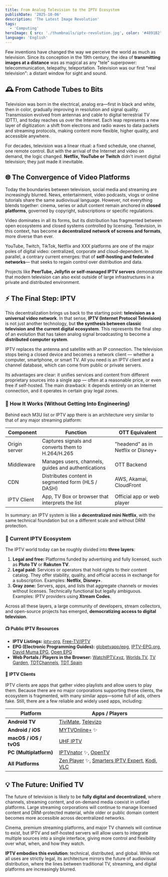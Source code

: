 ```yaml
---
title: From Analog Television to the IPTV Ecosystem
publishDate: '2025-10-06'
description: 'The Latest Image Revolution'
tags:
  - 'Computing'
heroImage: { src: './thumbnails/iptv-revolution.jpg', color: '#4891B2' }
language: 'English'
---
```


Few inventions have changed the way we perceive the world as much as television. Since its conception in the 19th century, the idea of **transmitting images at a distance** was as magical as any "tele" superpower: telecommunication, telepathy, teleportation. Television was our first "real television": a distant window for sight and sound.

## 🕰️ From Cathode Tubes to Bits

Television was born in the electrical, analog era—first in black and white, then in color, gradually improving in resolution and signal quality. Transmission evolved from antennas and cable to digital terrestrial TV (DTT), and today reaches us over the Internet. Each leap represents a new layer of digitization: a shift from electrons and radio waves to data packets and streaming protocols, making content more flexible, higher quality, and accessible anywhere.

For decades, television was a linear ritual: a fixed schedule, one channel, one remote control. But with the arrival of the Internet and video on demand, the logic changed. **Netflix, YouTube or Twitch** didn't invent digital television; they just made it inevitable.

## 🌐 The Convergence of Video Platforms

Today the boundaries between television, social media and streaming are increasingly blurred. News, entertainment, video podcasts, vlogs or online tutorials share the same audiovisual language. However, not everything blends together: cinema, series or adult content remain anchored in **closed platforms**, governed by copyright, subscriptions or specific regulations.

Video dominates in all its forms, but its distribution has fragmented between open ecosystems and closed systems controlled by licensing. Television, in this context, has become **a decentralized network of screens and formats**, more diverse than ever.

YouTube, Twitch, TikTok, Netflix and XXX platforms are one of the major poles of digital video: centralized, corporate and cloud-dependent. In parallel, a contrary current emerges: that of **self-hosting and federated networks**— that seeks to regain control over distribution and data.

Projects like **PeerTube, Jellyfin or self-managed IPTV servers** demonstrate that modern television can also exist outside of large infrastructures in a private and distributed environment.

## ⚡ The Final Step: IPTV

This decentralization brings us back to the starting point: **television as a universal video network**. In that sense, **IPTV (Internet Protocol Television)** is not just another technology, but **the synthesis between classic television and the current digital ecosystem**. This represents the final step of an evolution that has taken analog signal broadcasting to become a **distributed computer system**.

IPTV replaces the antenna and satellite with an IP connection. The television stops being a closed device and becomes a network client — whether a computer, smartphone, or smart TV. All you need is an IPTV client and a channel database, which can come from public or private servers.

Its advantages are clear: it unifies services and content from different proprietary sources into a single app — often at a reasonable price, or even free if self-hosted.
The main drawback: it depends entirely on an Internet connection, and it operates in certain gray legal zones.

### 🧩 How It Works (Without Getting Into Engineering)

Behind each M3U list or IPTV app there is an architecture very similar to that of any major streaming platform:

| Component          | Function                                                 | OTT Equivalent                      |
| ------------------ | -------------------------------------------------------- | ----------------------------------- |
| Origin server      | Captures signals and converts them to H.264/H.265        | "headend" as in Netflix or Disney+  |
| Middleware         | Manages users, channels, guides and authentications      | OTT Backend                         |
| CDN                | Distributes content in segmented form (HLS / DASH)       | AWS, Akamai, CloudFront             |
| IPTV Client        | App, TV Box or browser that interprets the list          | Official app or web player          |

In summary: an IPTV system is like a **decentralized mini Netflix**, with the same technical foundation but on a different scale and without DRM protection.

### 🧭 Current IPTV Ecosystem

The IPTV world today can be roughly divided into **three layers**:

1. **Legal and free:** Platforms funded by advertising and fully licensed, such as **Pluto TV** or **Rakuten TV**.
2. **Legal paid:** Services or operators that hold rights to their content catalog. They offer stability, quality, and official access in exchange for a subscription. Examples: **Netflix**, **Disney+**.
3. **Gray zone:** Servers, apps, and lists that aggregate channels or movies without licenses. Technically functional but legally ambiguous. Examples: IPTV providers using **Xtream Codes**.

Across all these layers, a large community of developers, stream collectors, and open-source projects has emerged, **democratizing access to digital television**.

#### 📺 Public IPTV Resources

- **IPTV Listings:** [iptv-org](https://iptv-org.github.io/), [Free-TV/IPTV](https://github.com/Free-TV/IPTV)
- **EPG (Electronic Programming Guides):** [globetvapp/epg](https://github.com/globetvapp/epg), [IPTV-EPG.org](https://iptv-epg.org/), [David Muma EPG](https://davidmuma.github.io/EPG/), [Open EPG](https://www.open-epg.com/app/index.php)
- **Web Portals / Players in the Browser:** [WatchIPTV.xyz](https://watchiptv.xyz), [Worlds TV](https://worldstvmobile.com/category/sports), [TV Garden](https://tv.garden/), [TDTChannels](https://www.tdtchannels.com/), [TDT Spain](https://play.google.com/store/apps/details?id=com.tv.tdtspain)

#### 📱 IPTV Clients

IPTV clients are apps that gather video playlists and allow users to play them. Because there are no major corporations supporting these clients, the ecosystem is fragmented, with many similar apps—some full of ads, others fake. Still, there are a few reliable and widely used apps, including:

| Platform               | Apps / Players                                                                                                                                                       |
| ---------------------- | -------------------------------------------------------------------------------------------------------------------------------------------------------------------- |
| **Android TV**         | [TiviMate](https://tivimate.com/), [Televizo](https://televizo.net/)                                                                                                 |
| **Android / iOS**      | [MYTVOnline+](https://www.formuler.tv/mytvonline-plus) ✨                                                                                                            |
| **macOS / iOS / tvOS** | [UHF IPTV](https://www.uhfapp.com/)                                                                                                                                  |
| **PC (Multiplatform)** | [IPTVnator](https://github.com/4gray/iptvnator) ✨, [OpenTV](https://github.com/Fredolx/open-tv)                                                                     |
| **All Platforms**      | [Zen Player](https://zeniptv.app/) ✨, [Smarters IPTV Expert](https://www.iptv-smarters-expert.app/), [Kodi](https://kodi.tv/), [VLC](https://www.videolan.org/vlc/) |

## 💡 The Future: Unified TV

The future of television is likely to be **fully digital and decentralized**, where channels, streaming content, and on-demand media coexist in unified platforms. Large streaming corporations will continue to manage licensed content and DRM-protected material, while older or public domain content becomes more accessible across decentralized networks.

Cinema, premium streaming platforms, and major TV channels will continue to exist, but IPTV and self-hosted servers will allow users to integrate multiple sources into a single interface, giving more control and flexibility over what, when, and how they watch.

**IPTV embodies this evolution**: technical, distributed, and global. While not all uses are strictly legal, its architecture mirrors the future of audiovisual distribution, where the lines between traditional TV, streaming, and digital platforms are increasingly blurred.
